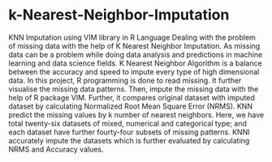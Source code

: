 # k-Nearest-Neighbor-Imputation
KNN Imputation using VIM library in R Language
Dealing with the problem of missing data with the help of K Nearest Neighbor Imputation. As missing data can be a problem while doing data analysis and predictions in machine learning and data science fields. 
K Nearest Neighbor Algorithm is a balance between the accuracy and speed to impute every type of high dimensional data.
In this project, R programming is done to read missing. It further visualise the missing data patterns. Then, impute the missing data with the help of R package VIM. Further, it compares original dataset with imputed dataset by calculating Normalized Root Mean Square Error (NRMS). KNN predict the missing values by k number of nearest neighbors. Here, we have total twenty-six datasets of mixed, numerical and categorical type; and each dataset have further fourty-four subsets of missing patterns. KNNI accurately impute the datasets which is further evaluated by calculating NRMS and Accuracy values.
